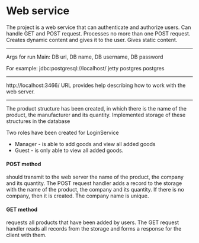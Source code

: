 # Web service

The project is a web service that can authenticate and authorize users. Can handle GET and POST request. Processes no
more than one POST request. Creates dynamic content and gives it to the user. Gives static content.
___
Args for run Main:
DB url, DB name, DB username, DB password

For example:
jdbc:postgresql://localhost/ jetty postgres postgres
___
http://localhost:3466/ URL provides help describing how to work with the web server.
___
The product structure has been created, in which there is the name of the product, the manufacturer and its quantity.
Implemented storage of these structures in the database

Two roles have been created for LoginService

- Manager - is able to add goods and view all added goods
- Guest - is only able to view all added goods.

#### POST method

should transmit to the web server the name of the product, the company and its quantity. The POST request handler adds a
record to the storage with the name of the product, the company and its quantity. If there is no company, then it is
created. The company name is unique.

#### GET method

requests all products that have been added by users. The GET request handler reads all records from the storage and forms a response for the client with them.

